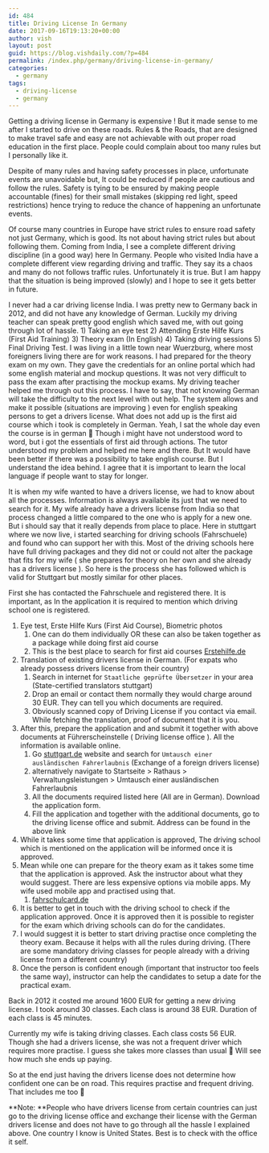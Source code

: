 ```yaml
---
id: 484
title: Driving License In Germany
date: 2017-09-16T19:13:20+00:00
author: vish
layout: post
guid: https://blog.vishdaily.com/?p=484
permalink: /index.php/germany/driving-license-in-germany/
categories:
  - germany
tags:
  - driving-license
  - germany
---
```


Getting a driving license in Germany is expensive ! But it made sense to me after I started to drive on these roads. Rules & the Roads, that are designed to make travel safe and easy are not achievable with out proper road education in the first place. People could complain about too many rules but I personally like it.

Despite of many rules and having safety processes in place, unfortunate events are unavoidable but, It could be reduced if people are cautious and follow the rules. Safety is tying to be ensured by making people accountable (fines) for their small mistakes (skipping red light, speed restrictions) hence trying to reduce the chance of happening an unfortunate events.

Of course many countries in Europe have strict rules to ensure road safety not just Germany, which is good. Its not about having strict rules but about following them. Coming from India, I see a complete different driving discipline (in a good way) here In Germany. People who visited India have a complete different view regarding driving and traffic. They say its a chaos and many do not follows traffic rules. Unfortunately it is true. But I am happy that the situation is being improved (slowly) and I hope to see it gets better in future.

I never had a car driving license India. I was pretty new to Germany back in 2012, and did not have any knowledge of German. Luckily my driving teacher can speak pretty good english which saved me, with out going through lot of hassle. 1) Taking an eye test 2) Attending Erste Hilfe Kurs (First Aid Training) 3) Theory exam (In English) 4) Taking driving sessions 5) Final Driving Test. I was living in a little town near Wuerzburg, where most foreigners living there are for work reasons. I had prepared for the theory exam on my own. They gave the credentials for an online portal which had some english material and mockup questions. It was not very difficult to pass the exam after practising the mockup exams. My driving teacher helped me through out this process. I have to say, that not knowing German will take the difficulty to the next level with out help. The system allows and make it possible (situations are improving ) even for english speaking persons to get a drivers license. What does not add up is the first aid course which i took is completely in German. Yeah, I sat the whole day even the course is in german 🙂 Though i might have not understood word to word, but i got the essentials of first aid through actions. The tutor understood my problem and helped me here and there. But It would have been better if there was a possibility to take english course. But I understand the idea behind. I agree that it is important to learn the local language if people want to stay for longer.

It is when my wife wanted to have a drivers license, we had to know about all the processes. Information is always available its just that we need to search for it. My wife already have a drivers license from India so that process changed a little compared to the one who is apply for a new one. But i should say that it really depends from place to place. Here in stuttgart where we now live, i started searching for driving schools (Fahrschuele) and found who can support her with this. Most of the driving schools here have full driving packages and they did not or could not alter the package that fits for my wife ( she prepares for theory on her own and she already has a drivers license ). So here is the process she has followed which is valid for Stuttgart but mostly similar for other places.

First she has contacted the Fahrschuele and registered there. It is important, as In the application it is required to mention which driving school one is registered.

  1. Eye test, Erste Hilfe Kurs (First Aid Course), Biometric photos 
      1. One can do them individually OR these can also be taken together as a package while doing first aid course
      2. This is the best place to search for first aid courses [Erstehilfe.de](https://www.erstehilfe.de)
  2. Translation of existing drivers license in German. (For expats who already possess drivers license from their country) 
      1. Search in internet for ```Staatliche geprüfte Übersetzer``` in your area (State-certified translators stuttgart)
      2. Drop an email or contact them normally they would charge around 30 EUR. They can tell you which documents are required.
      3. Obviously scanned copy of Driving License if you contact via email. While fetching the translation, proof of document that it is you.
  3. After this, prepare the application and and submit it together with above documents at Führerscheinstelle ( Driving license office ). All the information is available online. 
      1. Go [stuttgart.de](http://www.stuttgart.de) website and search for ```Umtausch einer ausländischen Fahrerlaubnis``` (Exchange of a foreign drivers license)
      2. alternatively navigate to Startseite > Rathaus > Verwaltungsleistungen > Umtausch einer ausländischen Fahrerlaubnis
      3. All the documents required listed here (All are in German). Download the application form.
      4. Fill the application and together with the additional documents, go to the driving license office and submit. Address can be found in the above link
  4. While it takes some time that application is approved, The driving school which is mentioned on the application will be informed once it is approved.
  5. Mean while one can prepare for the theory exam as it takes some time that the application is approved. Ask the instructor about what they would suggest. There are less expensive options via mobile apps. My wife used mobile app and practised using that. 
      1. [fahrschulcard.de](https://fahrschulcard.de)
  6. It is better to get in touch with the driving school to check if the application approved. Once it is approved then it is possible to register for the exam which driving schools can do for the candidates.
  7. I would suggest it is better to start driving practise once completing the theory exam. Because it helps with all the rules during driving. (There are some mandatory driving classes for people already with a driving license from a different country)
  8. Once the person is confident enough (important that instructor too feels the same way), instructor can help the candidates to setup a date for the practical exam.

Back in 2012 it costed me around 1600 EUR for getting a new driving license. I took around 30 classes. Each class is around 38 EUR. Duration of each class is 45 minutes.

Currently my wife is taking driving classes. Each class costs 56 EUR. Though she had a drivers license, she was not a frequent driver which requires more practise. I guess she takes more classes than usual 🙂 Will see how much she ends up paying.

So at the end just having the drivers license does not determine how confident one can be on road. This requires practise and frequent driving. That includes me too 🙂

**Note: **People who have drivers license from certain countries can just go to the driving license office and exchange their license with the German drivers license and does not have to go through all the hassle I explained above. One country I know is United States. Best is to check with the office it self.